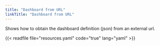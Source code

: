 ```yaml
---
title: "Dashboard from URL"
linkTitle: "Dashboard from URL"
---
```


Shows how to obtain the dashboard definition (json) from an external url.

{{< readfile file="resources.yaml" code="true" lang="yaml" >}}
